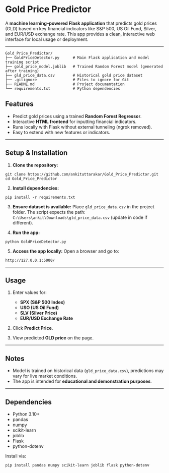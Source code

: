 # Gold Price Predictor

A **machine learning–powered Flask application** that predicts gold prices (GLD) based on key financial indicators like S&P 500, US Oil Fund, Silver, and EUR/USD exchange rate. This app provides a clean, interactive web interface for local usage or deployment.

---
```
Gold_Price_Predictor/
├── GoldPriceDetector.py      # Main Flask application and model training script
├── gold_price_model.joblib   # Trained Random Forest model (generated after training)
├── gld_price_data.csv        # Historical gold price dataset
├── .gitignore                # Files to ignore for Git
├── README.md                 # Project documentation
└── requirements.txt          # Python dependencies
```

## Features

* Predict gold prices using a trained **Random Forest Regressor**.
* Interactive **HTML frontend** for inputting financial indicators.
* Runs locally with Flask without external tunneling (ngrok removed).
* Easy to extend with new features or indicators.

---

## Setup & Installation

1. **Clone the repository:**

```
git clone https://github.com/ankituttarakar/Gold_Price_Predictor.git
cd Gold_Price_Predictor
```

2. **Install dependencies:**

```
pip install -r requirements.txt
```

3. **Ensure dataset is available:**
   Place `gld_price_data.csv` in the project folder. The script expects the path:
   `C:\Users\ankit\Downloads\gld_price_data.csv` (update in code if different).

4. **Run the app:**

```
python GoldPriceDetector.py
```

5. **Access the app locally:**
   Open a browser and go to:

```
http://127.0.0.1:5000/
```

---

## Usage

1. Enter values for:

   * **SPX (S&P 500 Index)**
   * **USO (US Oil Fund)**
   * **SLV (Silver Price)**
   * **EUR/USD Exchange Rate**

2. Click **Predict Price**.

3. View predicted **GLD price** on the page.

---

## Notes

* Model is trained on historical data (`gld_price_data.csv`), predictions may vary for live market conditions.
* The app is intended for **educational and demonstration purposes**.

---

## Dependencies

* Python 3.10+
* pandas
* numpy
* scikit-learn
* joblib
* Flask
* python-dotenv

Install via:

```
pip install pandas numpy scikit-learn joblib flask python-dotenv
```
